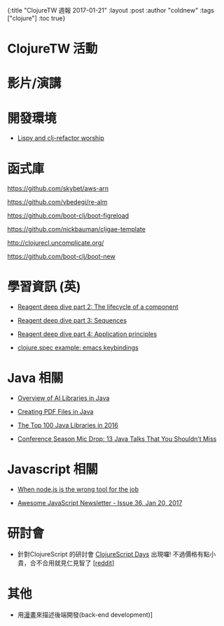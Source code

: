 {:title "ClojureTW 週報 2017-01-21"
:layout :post
:author "coldnew"
:tags  ["clojure"]
:toc true}

# ClojureTW 活動

# 影片/演講


# 開發環境

* [Lispy and clj-refactor worship](http://ccann.github.io/2017/01/15/structural-editing-lisp.html)

# 函式庫

https://github.com/skybet/aws-arn

https://github.com/vbedegi/re-alm

https://github.com/boot-clj/boot-figreload

https://github.com/nickbauman/cljgae-template

http://clojurecl.uncomplicate.org/

https://github.com/boot-clj/boot-new

# 學習資訊 (英)

* [Reagent deep dive part 2: The lifecycle of a component](http://timothypratley.blogspot.tw/2017/01/reagent-deep-dive-part-2-lifecycle-of.html)

* [Reagent deep dive part 3: Sequences](http://timothypratley.blogspot.tw/2017/01/reagent-deep-dive-part-3-sequences.html)

* [Reagent deep dive part 4: Application principles](http://timothypratley.blogspot.tw/2017/01/reagent-deep-dive-part-4-application.html)

* [clojure.spec example: emacs keybindings](https://mrdalloca.github.io/clojure/2017/01/18/spec-example-1.html)

# Java 相關

* [Overview of AI Libraries in Java](http://www.baeldung.com/java-ai)

* [Creating PDF Files in Java](http://www.baeldung.com/java-pdf-creation)

* [The Top 100 Java Libraries in 2016](http://blog.takipi.com/the-top-100-java-libraries-in-2016-after-analyzing-47251-dependencies/)

* [Conference Season Mic Drop: 13 Java Talks That You Shouldn’t Miss](http://blog.takipi.com/conference-season-mic-drop-13-java-talks-that-you-shouldnt-miss/)

# Javascript 相關

* [When node.js is the wrong tool for the job](https://medium.com/@jongleberry/when-node-js-is-the-wrong-tool-for-the-job-6d3325fac85c#.dewqwtmjl)

* [Awesome JavaScript Newsletter - Issue 36, Jan 20, 2017](https://js.libhunt.com/newsletter/36)

# 研討會

* 針對ClojureScript 的研討會 [ClojureScript Days](https://gumroad.com/l/cr-cljs#) 出現囉! 不過價格有點小貴，合不合用就見仁見智了 [[reddit](https://www.reddit.com/r/Clojure/comments/5ox6p0/announcing_clojurescript_days_four_halfday/)]

# 其他

* 用[漫畫](https://consolia-comic.com/comics/back-end)來描述後端開發(back-end development)]
